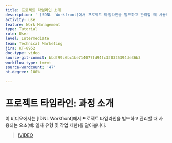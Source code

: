 ```yaml
---
title: 프로젝트 타임라인 소개
description: ' [!DNL  Workfront]에서 프로젝트 타임라인을 빌드하고 관리할 때 사용되는 요소(예: 일자 유형 및 작업 제한)를 알아봅니다.'
activity: use
feature: Work Management
type: Tutorial
role: User
level: Intermediate
team: Technical Marketing
jira: KT-8952
doc-type: video
source-git-commit: bbdf99c6bc1be714077fd94fc3f8325394de36b3
workflow-type: tm+mt
source-wordcount: '47'
ht-degree: 100%

---
```


# 프로젝트 타임라인: 과정 소개

이 비디오에서는 [!DNL  Workfront]에서 프로젝트 타임라인을 빌드하고 관리할 때 사용되는 요소(예: 일자 유형 및 작업 제한)를 알아봅니다.

>[!VIDEO](https://video.tv.adobe.com/v/3436747/?quality=12&learn=on&enablevpops=1&captions=kor)
